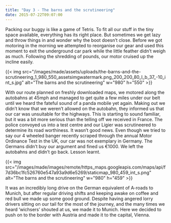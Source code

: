 ```yaml
---
title: "Day 3 - The barns and the scrutineering"
date: 2015-07-22T09:07:00
---
```


Packing our buggy is like a game of Tetris. To fit all our stuff in the tiny space available, everything has its right place. But sometimes we get lazy and throw things in and wonder why the boot doesn’t close. Before we got motoring in the morning we attempted to reorganise our gear and used this moment to exit the underground car park while the little feather didn’t weigh as much. Following the shredding of pounds, our motor cruised up the incline easily.

{{< img src="/images/made/assets/uploads/the-barns-and-the-scrutineering_1_980_550_assetsimgwatermark.png_200_200_80_l_b_37_-10_int_s.jpg" alt="The barns and the scrutineering" w="980" h="550" >}}

With our route planned on freshly downloaded maps, we motored along the autobahns at 45mph and managed to get quite a few miles under our belt until we heard the fateful sound of a panda mobile yet again. Making out we didn’t know that we weren’t allowed on the autobahn, they informed us that our car was unsuitable for the highways. This is starting to sound familiar, but it was a bit more serious than the telling off we received in France. The police convoyed us into a test centre and our Ligier was scrutineered to determine its road worthiness. It wasn’t good news. Even though we tried to say our 4 wheeled banger recently scraped through the annual Motor Ordinance Test in the UK, our car was not exemplary in Germany. The Germans didn’t buy our argument and fined us €1000. We left the autobahns and didn’t go back. Lesson learnt.

{{< img src="/images/made/images/remote/https_maps.googleapis.com/maps/api/f7d36bc1fc526760e547a93a9d6e5269/staticmap_980_459_int_s.png" alt="The barns and the scrutineering" w="980" h="459" >}}

It was an incredibly long drive on the German equivalent of A-roads to Munich, but after regular driving shifts and keeping awake on coffee and red bull we made up some good ground. Despite having angered lorry drivers sitting on our tail for the most of the journey, and the many times we heard ‘wichsers’ shouted at us, we made it to Munich. Here we decided to push on to the border with Austria and made it to the capital, Vienna.